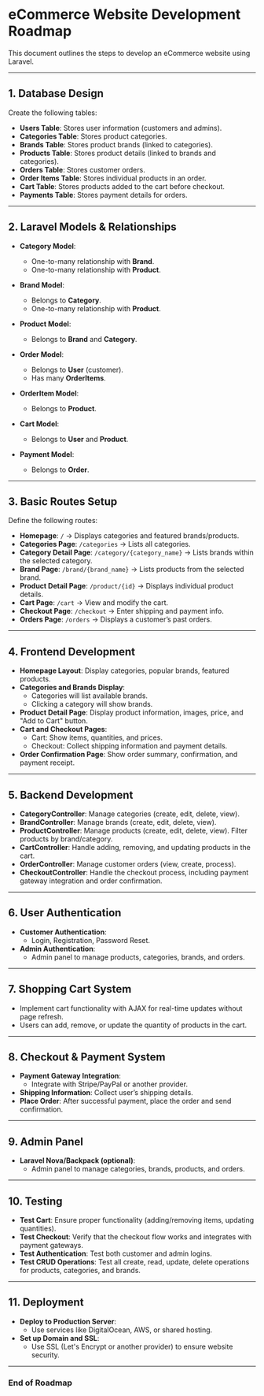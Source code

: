 # eCommerce Website Development Roadmap

This document outlines the steps to develop an eCommerce website using Laravel.

---

## 1. Database Design

Create the following tables:

- **Users Table**: Stores user information (customers and admins).
- **Categories Table**: Stores product categories.
- **Brands Table**: Stores product brands (linked to categories).
- **Products Table**: Stores product details (linked to brands and categories).
- **Orders Table**: Stores customer orders.
- **Order Items Table**: Stores individual products in an order.
- **Cart Table**: Stores products added to the cart before checkout.
- **Payments Table**: Stores payment details for orders.

---

## 2. Laravel Models & Relationships

- **Category Model**:
  - One-to-many relationship with **Brand**.
  - One-to-many relationship with **Product**.

- **Brand Model**:
  - Belongs to **Category**.
  - One-to-many relationship with **Product**.

- **Product Model**:
  - Belongs to **Brand** and **Category**.

- **Order Model**:
  - Belongs to **User** (customer).
  - Has many **OrderItems**.

- **OrderItem Model**:
  - Belongs to **Product**.

- **Cart Model**:
  - Belongs to **User** and **Product**.

- **Payment Model**:
  - Belongs to **Order**.

---

## 3. Basic Routes Setup

Define the following routes:

- **Homepage**: `/` → Displays categories and featured brands/products.
- **Categories Page**: `/categories` → Lists all categories.
- **Category Detail Page**: `/category/{category_name}` → Lists brands within the selected category.
- **Brand Page**: `/brand/{brand_name}` → Lists products from the selected brand.
- **Product Detail Page**: `/product/{id}` → Displays individual product details.
- **Cart Page**: `/cart` → View and modify the cart.
- **Checkout Page**: `/checkout` → Enter shipping and payment info.
- **Orders Page**: `/orders` → Displays a customer’s past orders.

---

## 4. Frontend Development

- **Homepage Layout**: Display categories, popular brands, featured products.
- **Categories and Brands Display**: 
  - Categories will list available brands.
  - Clicking a category will show brands.
- **Product Detail Page**: Display product information, images, price, and "Add to Cart" button.
- **Cart and Checkout Pages**: 
  - Cart: Show items, quantities, and prices.
  - Checkout: Collect shipping information and payment details.
- **Order Confirmation Page**: Show order summary, confirmation, and payment receipt.

---

## 5. Backend Development

- **CategoryController**: Manage categories (create, edit, delete, view).
- **BrandController**: Manage brands (create, edit, delete, view).
- **ProductController**: Manage products (create, edit, delete, view). Filter products by brand/category.
- **CartController**: Handle adding, removing, and updating products in the cart.
- **OrderController**: Manage customer orders (view, create, process).
- **CheckoutController**: Handle the checkout process, including payment gateway integration and order confirmation.

---

## 6. User Authentication

- **Customer Authentication**: 
  - Login, Registration, Password Reset.
- **Admin Authentication**: 
  - Admin panel to manage products, categories, brands, and orders.

---

## 7. Shopping Cart System

- Implement cart functionality with AJAX for real-time updates without page refresh.
- Users can add, remove, or update the quantity of products in the cart.

---

## 8. Checkout & Payment System

- **Payment Gateway Integration**: 
  - Integrate with Stripe/PayPal or another provider.
- **Shipping Information**: Collect user’s shipping details.
- **Place Order**: After successful payment, place the order and send confirmation.

---

## 9. Admin Panel

- **Laravel Nova/Backpack (optional)**:
  - Admin panel to manage categories, brands, products, and orders.

---

## 10. Testing

- **Test Cart**: Ensure proper functionality (adding/removing items, updating quantities).
- **Test Checkout**: Verify that the checkout flow works and integrates with payment gateways.
- **Test Authentication**: Test both customer and admin logins.
- **Test CRUD Operations**: Test all create, read, update, delete operations for products, categories, and brands.

---

## 11. Deployment

- **Deploy to Production Server**: 
  - Use services like DigitalOcean, AWS, or shared hosting.
- **Set up Domain and SSL**: 
  - Use SSL (Let's Encrypt or another provider) to ensure website security.

---

### End of Roadmap
